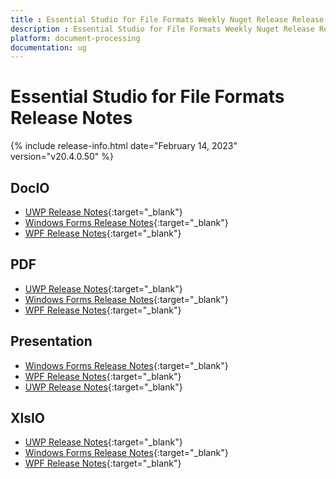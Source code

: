 ```yaml
---
title : Essential Studio for File Formats Weekly Nuget Release Release Notes  
description : Essential Studio for File Formats Weekly Nuget Release Release Notes  
platform: document-processing
documentation: ug
---
```


# Essential Studio for File Formats  Release Notes  

{% include release-info.html date="February 14, 2023" version="v20.4.0.50" %} 

## DocIO

* [UWP Release Notes](/uwp/release-notes/v20.4.0.50#docio){:target="_blank"}
* [Windows Forms Release Notes](/windowsforms/release-notes/v20.4.0.50#docio){:target="_blank"}
* [WPF Release Notes](/wpf/release-notes/v20.4.0.50#docio){:target="_blank"}


## PDF

* [UWP Release Notes](/uwp/release-notes/v20.4.0.50#pdf){:target="_blank"}
* [Windows Forms Release Notes](/windowsforms/release-notes/v20.4.0.50#pdf){:target="_blank"}
* [WPF Release Notes](/wpf/release-notes/v20.4.0.50#pdf){:target="_blank"}


## Presentation

* [Windows Forms Release Notes](/windowsforms/release-notes/v20.4.0.50#presentation){:target="_blank"}
* [WPF Release Notes](/wpf/release-notes/v20.4.0.50#presentation){:target="_blank"}
* [UWP Release Notes](/uwp/release-notes/v20.4.0.50#presentation){:target="_blank"}


## XlsIO

* [UWP Release Notes](/uwp/release-notes/v20.4.0.50#xlsio){:target="_blank"}
* [Windows Forms Release Notes](/windowsforms/release-notes/v20.4.0.50#xlsio){:target="_blank"}
* [WPF Release Notes](/wpf/release-notes/v20.4.0.50#xlsio){:target="_blank"}



